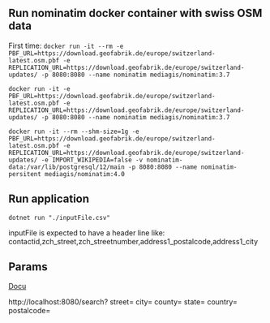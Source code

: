 ## Run nominatim docker container with swiss OSM data
First time:
```docker run -it --rm -e PBF_URL=https://download.geofabrik.de/europe/switzerland-latest.osm.pbf -e REPLICATION_URL=https://download.geofabrik.de/europe/switzerland-updates/ -p 8080:8080 --name nominatim mediagis/nominatim:3.7```

```docker run -it -e PBF_URL=https://download.geofabrik.de/europe/switzerland-latest.osm.pbf -e REPLICATION_URL=https://download.geofabrik.de/europe/switzerland-updates/ -p 8080:8080 --name nominatim mediagis/nominatim:3.7```

```docker run -it --rm --shm-size=1g -e PBF_URL=https://download.geofabrik.de/europe/switzerland-latest.osm.pbf -e REPLICATION_URL=https://download.geofabrik.de/europe/switzerland-updates/ -e IMPORT_WIKIPEDIA=false -v nominatim-data:/var/lib/postgresql/12/main -p 8080:8080 --name nominatim-persitent mediagis/nominatim:4.0```

## Run application
```dotnet run "./inputFile.csv"```

inputFile is expected to have a header line like: contactid,zch_street,zch_streetnumber,address1_postalcode,address1_city

## Params 

[Docu](https://nominatim.org/release-docs/latest/api/Search/)


http://localhost:8080/search?
street=<housenumber> <streetname>
city=<city>
county=<county>
state=<state>
country=<country>
postalcode=<postalcode>